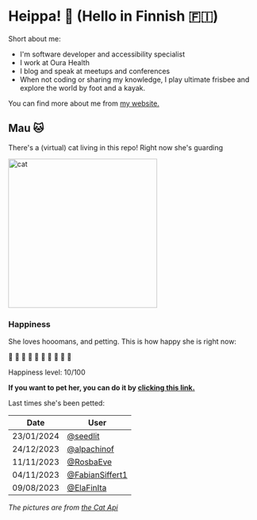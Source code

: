 # Heippa! :wave: (Hello in Finnish :finland:)

Short about me:
- I'm software developer and accessibility specialist
- I work at Oura Health
- I blog and speak at meetups and conferences
- When not coding or sharing my knowledge, I play ultimate frisbee and explore the world by foot and a kayak.

You can find more about me from [my website.](https://eevis.codes)

<!-- Cat Widget Start -->
## Mau :cat:

There's a (virtual) cat living in this repo! Right now she's guarding

<img src=https://cdn2.thecatapi.com/images/b1a.jpg alt="cat" width=300 />
  
### Happiness
  She loves hooomans, and petting. This is how happy she is right now: 
  
  :sparkling_heart: :black_heart: :black_heart: :black_heart: :black_heart: :black_heart: :black_heart: :black_heart: :black_heart: :black_heart: 
  
  Happiness level: 10/100
   
  **If you want to pet her, you can do it by [clicking this link.](https://github.com/eevajonnapanula/eevajonnapanula/issues/new?title=pet-cat&body=Just+submit+the+issue+-+that%27s+all+you+have+to+do+%3Acat%3A)**
  
  Last times she's been petted: 

Date | User
------- | ---------
 23/01/2024 | [@seedlit](https://github.com/seedlit)
24/12/2023 | [@alpachinof](https://github.com/alpachinof)
11/11/2023 | [@RosbaEve](https://github.com/RosbaEve)
04/11/2023 | [@FabianSiffert1](https://github.com/FabianSiffert1)
09/08/2023 | [@ElaFinIta](https://github.com/ElaFinIta)
  

*The pictures are from [the Cat Api](https://thecatapi.com/)*
<!-- Cat Widget End -->
